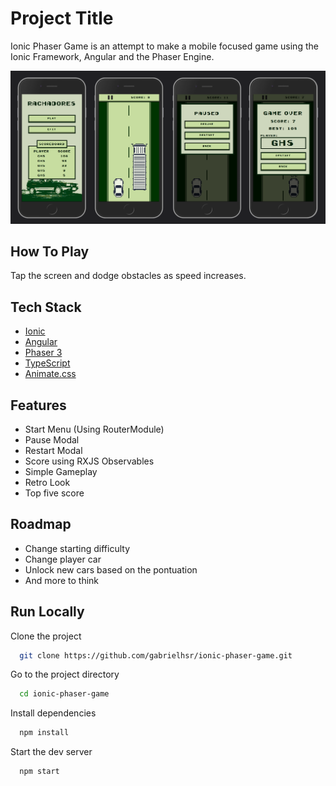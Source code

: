 
# Project Title

Ionic Phaser Game is an attempt to make a mobile focused game using the Ionic Framework, Angular and the Phaser Engine.

![Demo](https://raw.githubusercontent.com/gabrielhsr/ionic-phaser-game/master/src/assets/others/example.png)

## How To Play

Tap the screen and dodge obstacles as speed increases.

## Tech Stack

 - [Ionic](https://ionicframework.com/)
 - [Angular](https://angular.io/)
 - [Phaser 3](https://phaser.io/phaser3)
 - [TypeScript](https://www.typescriptlang.org/)
 - [Animate.css](https://animate.style/)

## Features

- Start Menu (Using RouterModule)
- Pause Modal
- Restart Modal
- Score using RXJS Observables
- Simple Gameplay
- Retro Look
- Top five score

## Roadmap

- Change starting difficulty
- Change player car
- Unlock new cars based on the pontuation
- And more to think

## Run Locally

Clone the project

```bash
  git clone https://github.com/gabrielhsr/ionic-phaser-game.git
```

Go to the project directory

```bash
  cd ionic-phaser-game
```

Install dependencies

```bash
  npm install
```

Start the dev server

```bash
  npm start
```

